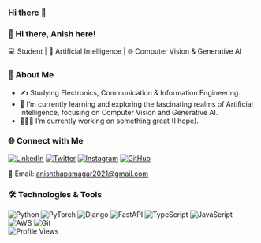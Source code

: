 ### Hi there 👋

<!--
Here are some ideas to get you started:

- 🔭 I’m currently working on ...
- 🌱 I’m currently learning ...
- 👯 I’m looking to collaborate on ...
- 🤔 I’m looking for help with ...
- 💬 Ask me about ...
- 📫 How to reach me: ...
- 😄 Pronouns: ...
- ⚡ Fun fact: ...
-->
### 👋 Hi there, Anish here!

💻 Student | 🧠 Artificial Intelligence | 🌐 Computer Vision & Generative AI 

### 🚀 About Me
-  ✍️ Studying Electronics, Communication & Information Engineering.
- 🌱 I’m currently learning and exploring the fascinating realms of Artificial Intelligence, focusing on Computer Vision and Generative AI.
- 👨🏻‍💻  I’m currently working on something great (I hope).

### 🌐 Connect with Me

[![LinkedIn](https://img.shields.io/badge/-anishtm-blue?style=flat-square&logo=Linkedin&logoColor=white&link=https://www.linkedin.com/in/anishtm/)](https://www.linkedin.com/in/anishtm/)
[![Twitter](https://img.shields.io/badge/-anishtm035-blue?style=flat-square&logo=Twitter&logoColor=white&link=https://twitter.com/anishtm035)](https://twitter.com/anishtm035)
[![Instagram](https://img.shields.io/badge/-anishtm035-purple?style=flat-square&logo=instagram&logoColor=white&link=https://www.instagram.com/anishtm035/)](https://www.instagram.com/anishtm035/)
[![GitHub](https://img.shields.io/badge/-anishtm-black?style=flat-square&logo=GitHub&logoColor=white&link=https://github.com/anishtm)](https://github.com/anishtm)

📧 Email: anishthapamagar2021@gmail.com

<!--
### 📊 GitHub Stats

![Github Stats](https://github-readme-stats.vercel.app/api?username=anishtm&count_private=true&show_icons=true&include_all_commits=true)
-->
### 🛠️ Technologies & Tools

![Python](https://img.shields.io/badge/-Python-3776AB?style=flat-square&logo=Python&logoColor=white)
![PyTorch](https://img.shields.io/badge/-PyTorch-EE4C2C?style=flat-square&logo=PyTorch&logoColor=white)
![Django](https://img.shields.io/badge/-Django-092E20?style=flat-square&logo=Django&logoColor=white)
![FastAPI](https://img.shields.io/badge/-FastAPI-009688?style=flat-square&logo=FastAPI&logoColor=white)
![TypeScript](https://img.shields.io/badge/-TypeScript-3178C6?style=flat-square&logo=TypeScript&logoColor=white)
![JavaScript](https://img.shields.io/badge/-JavaScript-F7DF1E?style=flat-square&logo=javascript&logoColor=black)
![AWS](https://img.shields.io/badge/-AWS-232F3E?style=flat-square&logo=Amazon-AWS&logoColor=white)
![Git](https://img.shields.io/badge/-Git-F05032?style=flat-square&logo=Git&logoColor=white)
<br>
![Profile Views](https://komarev.com/ghpvc/?username=anishtm&color=blueviolet)
